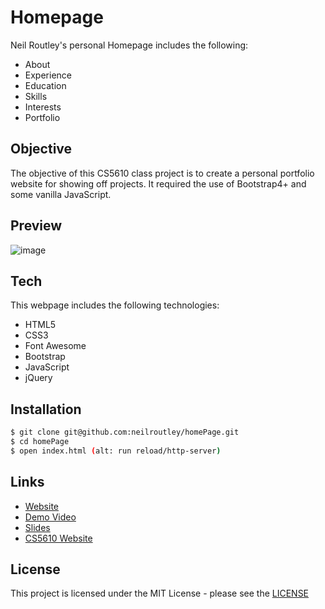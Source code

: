 # Homepage
Neil Routley's personal Homepage includes the following:
- About
- Experience
- Education
- Skills
- Interests
- Portfolio

## Objective
The objective of this CS5610 class project is to create a personal portfolio website for showing off projects. It required the use of Bootstrap4+ and some vanilla JavaScript.

## Preview
![image](images/siteScreenShot.jpg)


## Tech
This webpage includes the following technologies:

* HTML5
* CSS3
* Font Awesome
* Bootstrap
* JavaScript
* jQuery


## Installation
```sh
$ git clone git@github.com:neilroutley/homePage.git
$ cd homePage
$ open index.html (alt: run reload/http-server)
```


## Links
- [Website](https://neilroutley.com)
- [Demo Video](https://www.youtube.com/watch?v=eTffFcDAizA&feature=youtu.be)
- [Slides](https://docs.google.com/presentation/d/18qnaEKQv-kSD2iBQMQuZlf1H8NPNmZOgmV8cgIPBTrs/edit?usp=sharing)
- [CS5610 Website](http://johnguerra.co/classes/webDevelopment_spring_2019/)


## License
This project is licensed under the MIT License - please see the [LICENSE](LICENSE)
